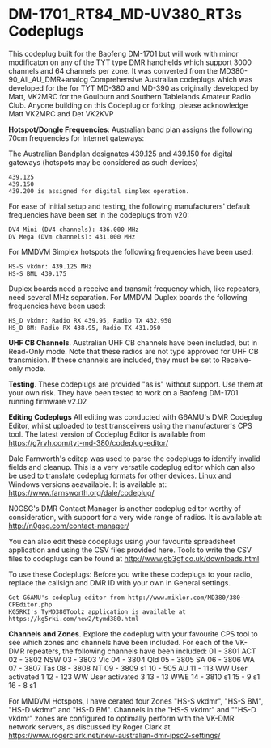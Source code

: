 # DM-1701_RT84_MD-UV380_RT3s Codeplugs

This codeplug built for the Baofeng DM-1701 but will work with minor modificaton on any of the TYT type DMR handhelds which support 3000 channels and 64 channels per zone. It was converted from the MD380-90_All_AU_DMR+analog Comprehensive Australian codeplugs which was developed for the for TYT MD-380 and MD-390 as originally developed by Matt, VK2MRC for the Goulburn and Southern Tablelands Amateur Radio Club. Anyone building on this Codeplug or forking, please acknowledge Matt VK2MRC and Det VK2KVP

<b>Hotspot/Dongle Frequencies</b>: Australian band plan assigns the following 70cm frequencies for Internet gateways:

The Australian Bandplan designates 439.125 and 439.150 for digital gateways (hotspots may be considered as such devices)

    439.125
    439.150
    439.200 is assigned for digital simplex operation.

For ease of initial setup and testing, the following manufacturers' default frequencies have been set in the codeplugs from v20:

    DV4 Mini (DV4 channels): 436.000 MHz
    DV Mega (DVm channels): 431.000 MHz

For MMDVM Simplex hotspots the following frequencies have been used:

    HS-S vkdmr: 439.125 MHz
    HS-S BML 439.175

Duplex boards need a receive and transmit frequency which, like repeaters, need several MHz separation. For MMDVM Duplex boards the following frequencies have been used:

    HS_D vkdmr: Radio RX 439.95, Radio TX 432.950
    HS_D BM: Radio RX 438.95, Radio TX 431.950

<b>UHF CB Channels</b>. Australian UHF CB channels have been included, but in Read-Only mode. Note that these radios are not type approved for UHF CB transmision. If these channels are included, they must be set to Receive-only mode.

<b>Testing</b>. These codeplugs are provided "as is" without support. Use them at your own risk. They have been tested to work on a Baofeng DM-1701 running firmware v2.02

<b>Editing Codeplugs</b> All editing was conducted with G6AMU's DMR Codeplug Editor, whilst uploaded to test transceivers using the manufacturer's CPS tool. The latest version of Codeplug Editor is available from https://g7rvh.com/tyt-md-380/codeplug-editor/

Dale Farnworth's editcp was used to parse the codeplugs to identify invalid fields and cleanup. This is a very versatile codeplug editor which can also be used to translate codeplug formats for other devices. Linux and Windows versions aeavailable. It is available at: https://www.farnsworth.org/dale/codeplug/

N0GSG's DMR Contact Manager is another codeplug editor worthy of consideration, with support for a very wide range of radios. It is available at: http://n0gsg.com/contact-manager/

You can also edit these codeplugs using your favourite spreadsheet application and using the CSV files provided here. Tools to write the CSV files to codeplugs can be found at http://www.gb3gf.co.uk/downloads.html

To use these Codeplugs: Before you write these codeplugs to your radio, replace the callsign and DMR ID with your own in General settings.

    Get G6AMU's codeplug editor from http://www.miklor.com/MD380/380-CPEditor.php
    KG5RKI's TyMD380Toolz application is available at https://kg5rki.com/new2/tymd380.html

<b>Channels and Zones</b>. Explore the codeplug with your favourite CPS tool to see which zones and channels have been included. 
For each of the VK-DMR repeaters, the following channels have been included: 01 - 3801 ACT 02 - 3802 NSW 03 - 3803 Vic 04 - 3804 Qld 05 - 3805 SA 06 - 3806 WA 07 - 3807 Tas 08 - 3808 NT 09 - 3809 s1 10 - 505 AU 11 - 113 WW User activated 1 12 - 123 WW User activated 3 13 - 13 WWE 14 - 3810 s1 15 - 9 s1 16 - 8 s1

For MMDVM Hotspots, I have cerated four Zones "HS-S vkdmr", "HS-S BM", "HS-D vkdmr" and "HS-D BM". Channels in the "HS-S vkdmr" and ""HS-D vkdmr" zones are configured to optimally perform with the VK-DMR network servers, as discussed by Roger Clark at https://www.rogerclark.net/new-australian-dmr-ipsc2-settings/
